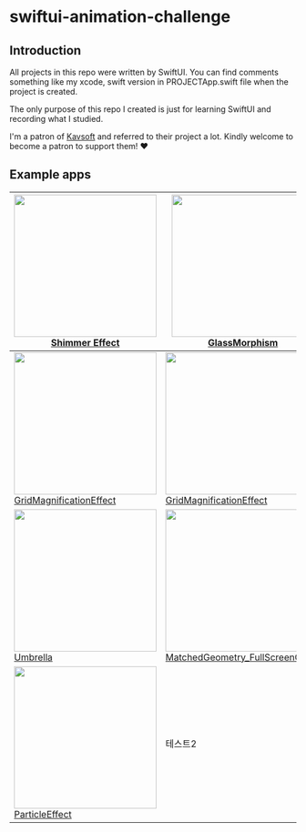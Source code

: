 # swiftui-animation-challenge

## Introduction
All projects in this repo were written by SwiftUI. You can find comments something like my xcode, swift version in PROJECTApp.swift file when the project is created.

The only purpose of this repo I created is just for learning SwiftUI and recording what I studied.

I'm a patron of [Kavsoft](https://kavsoft.dev/) and referred to their project a lot.
Kindly welcome to become a patron to support them! ❤️


## Example apps
|<img src="https://user-images.githubusercontent.com/77793412/227191694-6b049313-1052-49fc-88f3-5c6006d553e7.gif" width="250"> <br> [Shimmer Effect](/Contents/ShimmerText/)|<img src="https://user-images.githubusercontent.com/77793412/227721675-7ac12687-eb48-4aa3-9dd6-3335405fa3f3.gif" width="250"> <br> [GlassMorphism](/Contents/GlassMorphism/)|<img src="https://user-images.githubusercontent.com/77793412/227955838-bed342c8-b4d3-4656-bc49-d1fcb17d413c.gif" width="250"> <br> [Rotating3DCard](/Contents/Rotating3DCard/)|
|---|---|---|
|<img src="https://user-images.githubusercontent.com/77793412/229502947-d87c7d3b-824c-43ce-bae8-b8a2d87ea6fb.gif" width="250"> <br> [GridMagnificationEffect](/Contents/GridMagnificationEffect/)|<img src="https://user-images.githubusercontent.com/77793412/230082826-5c0bb3b1-d222-4b77-aa86-f7808c448f5e.gif" width="250"> <br> [GridMagnificationEffect](/Contents/MetaBall/)|<img src="https://user-images.githubusercontent.com/77793412/230563704-00a7c4a5-e62d-47de-8236-d34aa0650950.gif" width="250"> <br> [LiquidTransition](/Contents/LiquidTransition/)|
|<img src="https://user-images.githubusercontent.com/77793412/230770482-eaf5f54d-591e-429a-9340-08fb700b5113.gif" width="250"> <br> [Umbrella](/Contents/Umbrella/)|<img src="https://user-images.githubusercontent.com/77793412/231104409-73f6288f-5117-45a2-b1b2-ee764009931b.gif" width="250"> <br> [MatchedGeometry_FullScreenCover](/Contents/MatchedGeometry_FullScreenCover/)|<img src="https://user-images.githubusercontent.com/77793412/231702808-286fb35d-a860-43c7-8770-a01ed3bce322.gif" width="250"> <br> [TinderUI](/Contents/TinderUI/)|
|<img src="https://user-images.githubusercontent.com/77793412/235456590-388610df-1d39-43a4-8301-3276ac81e411.gif" width="250"> <br> [ParticleEffect](/Contents/ParticleEffect/)|테스트2|테스트3|
